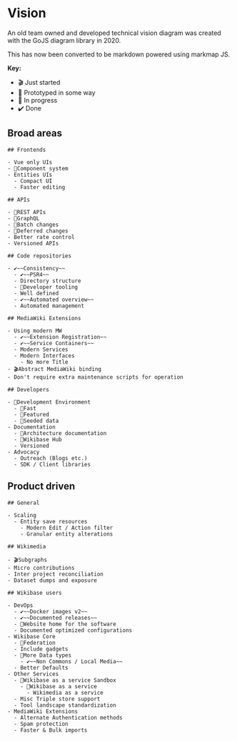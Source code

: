 # Vision

An old team owned and developed technical vision diagram was created with the GoJS diagram library in 2020.

This has now been converted to be markdown powered using markmap JS.

**Key:**

- 🎬 Just started
- 🧪 Prototyped in some way
- 🚧 In progress
- ✔️ Done

## Broad areas

```markmap
## Frontends

- Vue only UIs
- 🚧Component system
- Entities UIs
  - Compact UI
  - Faster editing

## APIs

- 🚧REST APIs
- 🧪GraphQL
- 🧪Batch changes
- 🧪Deferred changes
- Better rate control
- Versioned APIs

## Code repositories

- ✔️~~Consistency~~
  - ✔️~~PSR4~~
  - Directory structure
  - 🚧Developer tooling
  - Well defined
  - ✔️~~Automated overview~~
  - Automated management

## MediaWiki Extensions

- Using modern MW
  - ✔️~~Extension Registration~~
  - ✔️~~Service Containers~~
  - Modern Services
  - Modern Interfaces
    - No more Title
- 🎬Abstract MediaWiki binding
- Don't require extra maintenance scripts for operation

## Developers

- 🚧Development Environment
  - 🚧Fast
  - 🚧Featured
  - 🧪Seeded data
- Documentation
  - 🚧Architecture documentation
  - 🚧Wikibase Hub
  - Versioned
- Advocacy
  - Outreach (Blogs etc.)
  - SDK / Client libraries
```

## Product driven

```markmap
## General

- Scaling
  - Entity save resources
    - Modern Edit / Action filter
    - Granular entity alterations

## Wikimedia

- 🎬Subgraphs
- Micro contributions
- Inter project reconciliation
- Dataset dumps and exposure

## Wikibase users

- DevOps
  - ✔️~~Docker images v2~~
  - ✔️~~Documented releases~~
  - 🚧Website home for the software
  - Documented optimized configurations
- Wikibase Core
  - 🚧Federation
  - Include gadgets
  - 🚧More Data types
    - ✔️~~Non Commons / Local Media~~
  - Better Defaults
- Other Services
  - 🚧Wikibase as a service Sandbox
    - 🚧Wikibase as a service
      - Wikimedia as a service
  - Misc Triple store support
  - Tool landscape standardization
- MediaWiki Extensions
  - Alternate Authentication methods
  - Spam protection
  - Faster & Bulk imports
```
